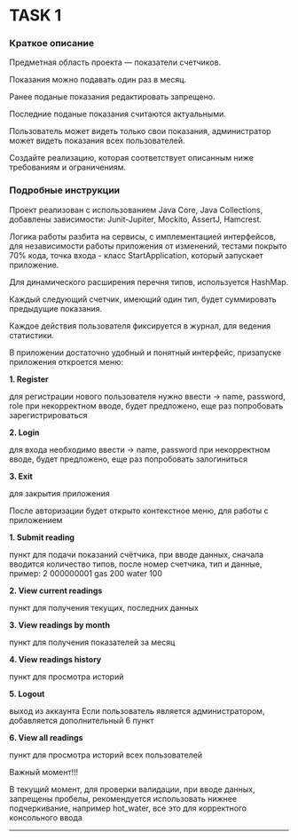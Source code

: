 # TASK 1

### Краткое описание
Предметная область проекта — показатели счетчиков.

Показания можно подавать один раз в месяц.

Ранее поданые показания редактировать запрещено.

Последние поданые показания считаются актуальными.

Пользователь может видеть только свои показания, администратор может видеть показания всех пользователей.

Создайте реализацию, которая соответствует описанным ниже требованиям и ограничениям.

### Подробные инструкции
Проект реализован с использованием Java Core, Java Collections, добавлены зависимости: Junit-Jupiter, Mockito, AssertJ,
Hamcrest.

Логика работы разбита на сервисы, с имплементацией интерфейсов, для независимости работы приложения от изменений, тестами покрыто 70% кода, точка входа - класс StartApplication, который запускает приложение.

Для динамического расширения перечня типов, используется HashMap.

Каждый следующий счетчик, имеющий один тип, будет суммировать предыдущие показания.

Каждое действия пользователя фиксируется в журнал, для ведения статистики.

В приложении достаточно удобный и понятный интерфейс, призапуске приложения откроется меню:

**1. Register**

для регистрации нового пользователя нужно ввести -> name, password, role
при некорректном вводе, будет предложено, еще раз попробовать зарегистрироваться

**2. Login**

для входа необходимо ввести -> name, password
при некорректном вводе, будет предложено, еще раз попробовать залогиниться

**3. Exit**

для закрытия приложения

После авторизации будет открыто контекстное меню, для работы с приложением

**1. Submit reading**

пункт для подачи показаний счётчика,
при вводе данных, сначала вводится количество типов, после номер счетчика, тип и данные, пример:
2
000000001
gas
200
water
100

**2. View current readings**

пункт для получения текущих, последних данных

**3. View readings by month**

пункт для получения показателей за месяц

**4. View readings history**

пункт для просмотра историй

**5. Logout**

выход из аккаунта
Если пользователь является администратором, добавляется дополнительный 6 пункт

**6. View all readings**

пункт для просмотра историй всех пользователей

Важный момент!!!

В текущий момент, для проверки валидации, при вводе данных, запрещены пробелы,
рекомендуется использовать нижнее подчеркивание, например hot_water, все это для корректного консольного ввода
****

